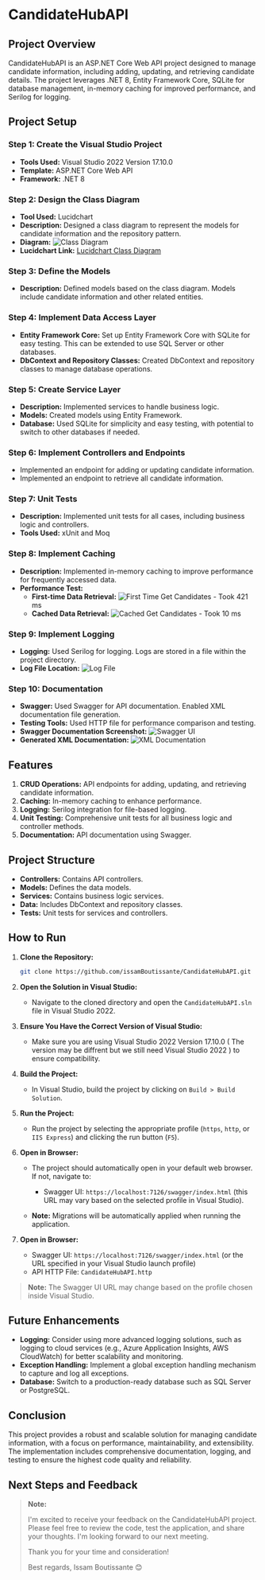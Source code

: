 ﻿# CandidateHubAPI

## Project Overview

CandidateHubAPI is an ASP.NET Core Web API project designed to manage candidate information, including adding, updating, and retrieving candidate details. The project leverages .NET 8, Entity Framework Core, SQLite for database management, in-memory caching for improved performance, and Serilog for logging.

## Project Setup

### Step 1: Create the Visual Studio Project

- **Tools Used:** Visual Studio 2022 Version 17.10.0
- **Template:** ASP.NET Core Web API
- **Framework:** .NET 8

### Step 2: Design the Class Diagram

- **Tool Used:** Lucidchart
- **Description:** Designed a class diagram to represent the models for candidate information and the repository pattern.
- **Diagram:** ![Class Diagram](docsassets/class_diagram.png)
- **Lucidchart Link:** [Lucidchart Class Diagram](https://lucid.app/lucidchart/aca452f5-793d-4933-a652-8e39b367d898/edit?viewport_loc=-233%2C-11%2C1867%2C1031%2C0_0&invitationId=inv_18e3aa9e-16fb-4e51-b13c-615f33cbfb6e)

### Step 3: Define the Models

- **Description:** Defined models based on the class diagram. Models include candidate information and other related entities.

### Step 4: Implement Data Access Layer

- **Entity Framework Core:** Set up Entity Framework Core with SQLite for easy testing. This can be extended to use SQL Server or other databases.
- **DbContext and Repository Classes:** Created DbContext and repository classes to manage database operations.

### Step 5: Create Service Layer

- **Description:** Implemented services to handle business logic.
- **Models:** Created models using Entity Framework.
- **Database:** Used SQLite for simplicity and easy testing, with potential to switch to other databases if needed.

### Step 6: Implement Controllers and Endpoints

- Implemented an endpoint for adding or updating candidate information.
- Implemented an endpoint to retrieve all candidate information.

### Step 7: Unit Tests

- **Description:** Implemented unit tests for all cases, including business logic and controllers.
- **Tools Used:** xUnit and Moq

### Step 8: Implement Caching

- **Description:** Implemented in-memory caching to improve performance for frequently accessed data.
- **Performance Test:**
  - **First-time Data Retrieval:** ![First Time Get Candidates](docsassets/first_time_get_candidates.png) - Took 421 ms
  - **Cached Data Retrieval:** ![Cached Get Candidates](docsassets/cached_get_candidates.png) - Took 10 ms

### Step 9: Implement Logging

- **Logging:** Used Serilog for logging. Logs are stored in a file within the project directory.
- **Log File Location:** ![Log File](docsassets/log_file_location.png)

### Step 10: Documentation

- **Swagger:** Used Swagger for API documentation. Enabled XML documentation file generation.
- **Testing Tools:** Used HTTP file for performance comparison and testing.
- **Swagger Documentation Screenshot:** ![Swagger UI](docsassets/swagger_ui.png)
- **Generated XML Documentation:** ![XML Documentation](docsassets/generated_xml_documentation.png)

## Features

1. **CRUD Operations:** API endpoints for adding, updating, and retrieving candidate information.
2. **Caching:** In-memory caching to enhance performance.
3. **Logging:** Serilog integration for file-based logging.
4. **Unit Testing:** Comprehensive unit tests for all business logic and controller methods.
5. **Documentation:** API documentation using Swagger.

## Project Structure

- **Controllers:** Contains API controllers.
- **Models:** Defines the data models.
- **Services:** Contains business logic services.
- **Data:** Includes DbContext and repository classes.
- **Tests:** Unit tests for services and controllers.

## How to Run

1. **Clone the Repository:**
   ```bash
   git clone https://github.com/issamBoutissante/CandidateHubAPI.git
   ```
2. **Open the Solution in Visual Studio:**

   - Navigate to the cloned directory and open the `CandidateHubAPI.sln` file in Visual Studio 2022.

3. **Ensure You Have the Correct Version of Visual Studio:**

   - Make sure you are using Visual Studio 2022 Version 17.10.0 ( The version may be diffrent but we still need Visual Studio 2022 ) to ensure compatibility.

4. **Build the Project:**

   - In Visual Studio, build the project by clicking on `Build > Build Solution`.

5. **Run the Project:**

   - Run the project by selecting the appropriate profile (`https`, `http`, or `IIS Express`) and clicking the run button (`F5`).

6. **Open in Browser:**

   - The project should automatically open in your default web browser. If not, navigate to:

     - Swagger UI: `https://localhost:7126/swagger/index.html` (this URL may vary based on the selected profile in Visual Studio).

   - **Note:** Migrations will be automatically applied when running the application.

7. **Open in Browser:**
   - Swagger UI: `https://localhost:7126/swagger/index.html` (or the URL specified in your Visual Studio launch profile)
   - API HTTP File: `CandidateHubAPI.http`

> **Note:** The Swagger UI URL may change based on the profile chosen inside Visual Studio.

## Future Enhancements

- **Logging:** Consider using more advanced logging solutions, such as logging to cloud services (e.g., Azure Application Insights, AWS CloudWatch) for better scalability and monitoring.
- **Exception Handling:** Implement a global exception handling mechanism to capture and log all exceptions.
- **Database:** Switch to a production-ready database such as SQL Server or PostgreSQL.

## Conclusion

This project provides a robust and scalable solution for managing candidate information, with a focus on performance, maintainability, and extensibility. The implementation includes comprehensive documentation, logging, and testing to ensure the highest code quality and reliability.

## Next Steps and Feedback

> **Note:**
>
> I'm excited to receive your feedback on the CandidateHubAPI project. Please feel free to review the code, test the application, and share your thoughts. I'm looking forward to our next meeting.
>
> Thank you for your time and consideration!
>
> Best regards,
> Issam Boutissante 😊

